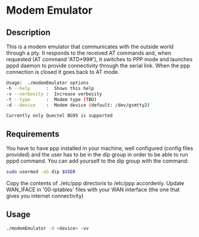 # Modem Emulator

## Description
This is a modem emulator that communicates with the outside world through a pty. It responds to the received AT commands and,
when requested (AT command 'ATD*99#'), it switches to PPP mode and launches pppd daemon to provide connectivity through the 
serial link. When the ppp connection is closed it goes back to AT mode.

```sh
Usage:  ./modemEmulator options
-h --help      :  Shows this help
-v --verbosity :  Increase verbosity
-t --type      :  Modem type (TBD)
-d --device    :  Modem device (default: /dev/gsmtty2)
```
                
    Currently only Quectel BG95 is supported

## Requirements
You have to have ppp installed in your machine, well configured (config files provided) and the user has to be in the dip group
in order to be able to run pppd command.
You can add yourself to the dip group with the command:
```sh
sudo usermod -aG dip $USER
```

Copy the contents of ./etc/ppp directoris to /etc/ppp accordenly. Update WAN_IFACE in '00-iptables' files with your WAN interface (the one
that gives you internet connectivity)

## Usage
```sh
./modemEmulator -d <device> -vv
```
